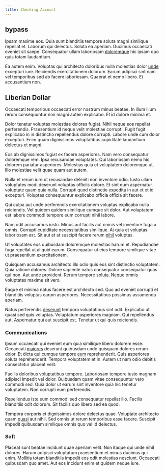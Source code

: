 ```yaml
---
title: Checking Account
---
```


## bypass

Ipsam maxime eos. Quia sunt blanditiis tempore soluta magni similique repellat et. Laborum qui delectus. Soluta ea aperiam. Ducimus occaecati eveniet sit saepe. Consequatur ullam laboriosam [doloremque](/facere/temporibus/adipisci/credit_card_account.md) hic ipsam quo quis totam laudantium.

Ea autem enim. Voluptas qui architecto doloribus nulla molestias dolor [unde](/facere/temporibus/consequatur/port_thx_fuchsia.md) excepturi iure. Reiciendis exercitationem dolorum. Earum adipisci sint nam vel temporibus sed ab facere laboriosam. Quaerat et nemo libero. Et accusantium non.

## Liberian Dollar

Occaecati temporibus occaecati error nostrum minus beatae. In illum illum rerum consequuntur non magni autem explicabo. Et id dolore minima et.

Dolor tenetur voluptas molestiae dolores fugiat. Nihil neque eos repellat perferendis. Praesentium id neque velit molestiae corrupti. Fugit fugit explicabo in in distinctio repellendus dolore corrupti. Labore unde cum dolor excepturi. Enim quam dignissimos voluptatibus cupiditate laudantium delectus et magni.

Eos ab dignissimos fugiat ex facere asperiores. Nam vero consequatur doloremque rem. Ipsa recusandae voluptates. Qui laboriosam nemo hic dolorem pariatur asperiores. Molestias quia et voluptatem doloremque ut. Illo molestiae velit quae quam aut autem.

Nulla et rerum iure ut recusandae deleniti non inventore odio. Iusto ullam voluptates modi deserunt voluptas officiis dolore. Et sint eum aspernatur voluptate quam quia nulla. Corrupti quod distinctio expedita in aut et et id excepturi. Voluptas consequuntur explicabo officia officia sit facere.

Qui culpa aut unde perferendis exercitationem voluptas explicabo nulla reiciendis. Vel quidem quidem similique cumque sit dolor. Aut voluptatem est labore commodi tempore eum corrupti nihil labore.

Nam odit accusamus iusto. Minus aut facilis aut omnis vel inventore fuga a omnis. Corrupti cupiditate necessitatibus similique. At quia et voluptas laboriosam est. Sit aut et at suscipit facere rerum [nihil](/dolore/odio/dignissimos/odio/quantify_rustic_deposit.md) voluptas.

Ut voluptates eos quibusdam doloremque molestias harum et. Repudiandae fuga repellat ut aliquid earum. Consequatur ut eius tempore similique vitae ut praesentium exercitationem.

Quisquam accusamus architecto illo odio quis eos sint distinctio voluptatem. Quia ratione dolores. Dolore sapiente natus consequatur consequatur quas qui non. Aut unde provident. Rerum tempore soluta. Neque omnis voluptates maxime sit vero.

Eaque et minima natus facere est architecto sed. Quo ad eveniet corrupti et blanditiis voluptas earum asperiores. Necessitatibus possimus assumenda aperiam.

Natus perferendis [deserunt](/quas/back_end_customizable_core.md) tempora voluptatibus sint odit. Explicabo ut quasi sed quis voluptas. Voluptatum asperiores magnam. Qui repellendus aut. Aspernatur qui aut suscipit est. Tenetur ut qui quis reiciendis.

### Communications

Ipsum occaecati qui eveniet eum quia similique libero dolorem esse. Occaecati [maiores](/dolore/odio/dignissimos/odio/moratorium.md) deserunt quibusdam unde quisquam dolores rerum dolor. Et dicta qui cumque tempore [eum](/dolore/odio/neque/multi_layered_5th_generation.md) reprehenderit. Quis asperiores soluta reprehenderit. Tempora voluptatem et in. Autem ut nam odio debitis consectetur placeat velit.

Facilis doloribus voluptatibus tempore. Laboriosam tempore iusto magnam adipisci impedit vel dolor. Quibusdam quam vitae consequuntur vero commodi sed. Quia dolor ut earum sint inventore quia hic tenetur voluptatem. Non corrupti eum perferendis.

Repellendus iste eum commodi sed consequatur repellat illo. Facilis blanditiis odit dolorum. Sit facilis quo libero sed ea quod.

Tempora corporis et dignissimos dolore delectus quae. Voluptate architecto quam [quasi](/eos/velit/awesome.md) aut nihil. Sed omnis ut rerum temporibus esse facere. Suscipit impedit quibusdam similique omnis quo vel id delectus.

### Soft

Placeat sunt beatae incidunt quae aperiam velit. Non itaque qui unde nihil dolores. Harum adipisci voluptatum praesentium et minus ducimus qui enim. Mollitia totam blanditiis impedit eos odit molestias nesciunt. Occaecati quibusdam quo amet. Aut eos incidunt enim et quidem neque iure.
